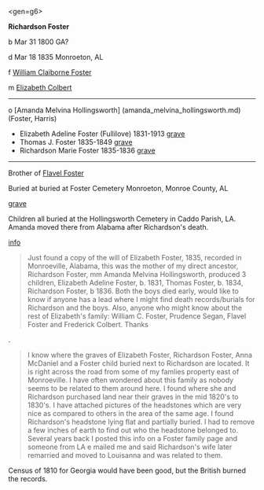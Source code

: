 <gen=g6>

<b>Richardson Foster</b>

b Mar 31 1800 GA?

d Mar 18 1835 Monroeton, AL

f [William Claiborne Foster](../g7/william_claiborne_foster.md)

m [Elizabeth Colbert](../g7/elizabeth_colbert.md)

<hr>

o [Amanda Melvina Hollingsworth] (amanda_melvina_hollingsworth.md) (Foster, Harris)

- Elizabeth Adeline Foster (Fullilove) 1831-1913 [grave](https://www.findagrave.com/memorial/16867696/elizabeth-adeline-fullilove)
- Thomas J. Foster 1835-1849 [grave](https://www.findagrave.com/memorial/116387470/thomas-j-foster)
- Richardson Marie Foster 1835-1836 [grave](https://www.findagrave.com/memorial/135039262/richardson-marie-foster)

<hr>

Brother of [Flavel Foster](../g6/flavel_foster.md)

Buried at buried at Foster Cemetery
Monroeton, Monroe County, AL

[grave](https://www.findagrave.com/memorial/135039045/richardson-foster)

Children all buried at the Hollingsworth Cemetery in Caddo Parish, LA.  Amanda moved there from Alabama after Richardson's death.

[info](https://www.ancestry.com/boards/thread.aspx?mv=flat&m=1640&p=localities.northam.usa.states.alabama.counties.monroe)

> Just found a copy of the will of Elizabeth Foster, 1835, recorded in Monroeville, Alabama, this was the mother of my direct ancestor, Richardson Foster, mm Amanda Melvina Hollingsworth, produced 3 children, Elizabeth Adeline Foster, b. 1831, Thomas Foster, b. 1834, Richardson Foster, b 1836. Both the boys died early, would like to know if anyone has a lead where I might find death records/burials for Richardson and the boys. Also, anyone who might know about the rest of Elizabeth's family: William C. Foster, Prudence Segan, Flavel Foster and Frederick Colbert. Thanks

.

> I know where the graves of Elizabeth Foster, Richardson Foster, Anna McDaniel and a Foster child buried next to Richardson are located. It is right across the road from some of my famlies property east of Monroeville. I have often wondered about this family as nobody seems to be related to them around here. I found where she and Richardson purchased land near their graves in the mid 1820's to 1830's. I have attached pictures of the headstones which are very nice as compared to others in the area of the same age. I found Richardson's headstone lying flat and partially buried. I had to remove a few inches of earth to find out who the headstone belonged to. Several years back I posted this info on a Foster family page and someone from LA e mailed me and said Richardson's wife later remarried and moved to Louisanna and was related to them.

Census of 1810 for Georgia would have been good, but the British burned the records.